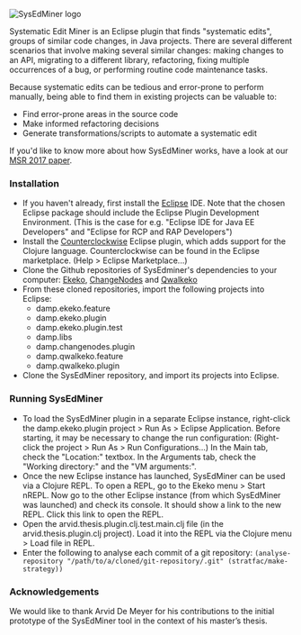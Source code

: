 ![SysEdMiner logo](https://raw.githubusercontent.com/timmolderez/SysEdMiner/master/documents/SysEdMiner.png)

Systematic Edit Miner is an Eclipse plugin that finds "systematic edits", groups of similar code changes, in Java projects.
There are several different scenarios that involve making several similar changes: 
making changes to an API, migrating to a different library, refactoring, fixing multiple occurrences of a bug, or performing routine code maintenance tasks.

Because systematic edits can be tedious and error-prone to perform manually, being able to find them in existing projects can be valuable to:
- Find error-prone areas in the source code
- Make informed refactoring decisions
- Generate transformations/scripts to automate a systematic edit

If you'd like to know more about how SysEdMiner works, have a look at our [MSR 2017 paper](http://soft.vub.ac.be/Publications/2017/vub-soft-tr-17-04.pdf).

### Installation

- If you haven't already, first install the [Eclipse](http://www.eclipse.org/) IDE. Note that the chosen Eclipse package should include the Eclipse Plugin Development Environment. (This is the case for e.g. "Eclipse IDE for Java EE Developers" and "Eclipse for RCP and RAP Developers")
- Install the [Counterclockwise](http://doc.ccw-ide.org/) Eclipse plugin, which adds support for the Clojure language. Counterclockwise can be found in the Eclipse marketplace. (Help > Eclipse Marketplace...)
- Clone the Github repositories of SysEdminer's dependencies to your computer: [Ekeko](https://github.com/cderoove/damp.ekeko), [ChangeNodes](https://github.com/ReinoutStevens/ChangeNodes) and [Qwalkeko](https://github.com/ReinoutStevens/damp.qwalkeko)
- From these cloned repositories, import the following projects into Eclipse:
  - damp.ekeko.feature
  - damp.ekeko.plugin
  - damp.ekeko.plugin.test
  - damp.libs
  - damp.changenodes.plugin
  - damp.qwalkeko.feature
  - damp.qwalkeko.plugin
- Clone the SysEdMiner repository, and import its projects into Eclipse.

### Running SysEdMiner

- To load the SysEdMiner plugin in a separate Eclipse instance, right-click the damp.ekeko.plugin project > Run As > Eclipse Application. Before starting, it may be necessary to change the run configuration: (Right-click the project > Run As > Run Configurations...) In the Main tab, check the "Location:" textbox. In the Arguments tab, check the "Working directory:" and the "VM arguments:".
- Once the new Eclipse instance has launched, SysEdMiner can be used via a Clojure REPL. To open a REPL, go to the Ekeko menu > Start nREPL. Now go to the other Eclipse instance (from which SysEdMiner was launched) and check its console. It should show a link to the new REPL. Click this link to open the REPL.
- Open the arvid.thesis.plugin.clj.test.main.clj file (in the arvid.thesis.plugin.clj project). Load it into the REPL via the Clojure menu > Load file in REPL.
- Enter the following to analyse each commit of a git repository: ```(analyse-repository "/path/to/a/cloned/git-repository/.git" (stratfac/make-strategy))```

### Acknowledgements

We would like to thank Arvid De Meyer for his contributions to the initial prototype of the SysEdMiner tool in the context of his master’s thesis.
